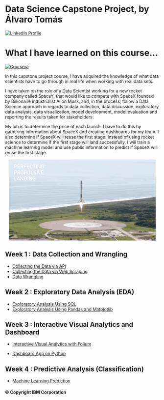 # Data Science Capstone Project, by Álvaro Tomás 

<a href="https://www.linkedin.com/in/álvaro-tomás-martínez-57a9761b9/?originalSubdomain=es"> ![LinkedIn Profile](https://img.shields.io/badge/LinkedIn-0077B5?style=for-the-badge&logo=linkedin&logoColor=white) </a> 

# What I have learned on this course...

<a href="https://www.coursera.org/learn/applied-data-science-capstone?specialization=ibm-data-science" rel="noopener"> ![Coursera](https://img.shields.io/badge/Coursera-%230056D2.svg?style=for-the-badge&logo=Coursera&logoColor=white) </a>

In this capstone project course, I have adquired the knowledge of what data scientists have to go through in real life when working with real data sets. 
 
I have taken on the role of a Data Scientist working for a new rocket company called SpaceY, that would like to compete with SpaceX founded by Billionaire industrialist Allon Musk, and, in the process, follow a Data Science approach in regards to data collection, data discussion, exploratory data analysis, data visualization, model development, model evaluation and reporting the results taken for stakeholders.

My job is to determine the price of each launch. I have to do this by gathering information about SpaceX and creating dashboards for my team. I also determine if SpaceX will reuse the first stage. Instead of using rocket science to determine if the first stage will land successfully, I will train a machine learning model and use public information to predict if SpaceX will reuse the first stage.

<p align="center">
<img src="https://github.com/ac2dc/SpaceX_DataScience_Project/blob/master/images/success.gif" alt="animated" />
</p>

##   Week 1 : Data Collection and Wrangling<a name = "week1"></a>

- [Collecting the Data via API](https://github.com/alvarotomasUPM/ibm-data-science-professional-certificate-spacex-falcon9-capstone/blob/main/jupyter-labs-spacex-data-collection-api.ipynb)
- [Collecting the Data via Web Scraping](https://github.com/alvarotomasUPM/ibm-data-science-professional-certificate-spacex-falcon9-capstone/blob/main/jupyter-labs-webscraping.ipynb)
- [Data Wrangling](https://github.com/alvarotomasUPM/ibm-data-science-professional-certificate-spacex-falcon9-capstone/blob/main/labs-jupyter-spacex-Data%20wrangling.ipynb)

##  Week 2 : Exploratory Data Analysis (EDA)<a name = "week2">

- [Exploratory Analysis Using SQL](https://github.com/alvarotomasUPM/ibm-data-science-professional-certificate-spacex-falcon9-capstone/blob/main/jupyter-labs-eda-sql-coursera.ipynb)
- [Exploratory Analysis Using Pandas and Matplotlib](https://github.com/alvarotomasUPM/ibm-data-science-professional-certificate-spacex-falcon9-capstone/blob/main/jupyter-labs-eda-dataviz.ipynb)  
  
##  Week 3 : Interactive Visual Analytics and Dashboard<a name = "week3"></a>
 
 - [Interactive Visual Analytics with Folium](https://github.com/alvarotomasUPM/ibm-data-science-professional-certificate-spacex-falcon9-capstone/blob/main/lab_jupyter_launch_site_location.ipynb)
 
 - [Dashboard App on Python](https://github.com/alvarotomasUPM/spacex-falcon9-capstone/blob/main/spacex_dash_app.py)
  
##  Week 4 : Predictive Analysis (Classification)<a name = "week4"></a>
 
- [Machine Learning Prediction](https://github.com/alvarotomasUPM/ibm-data-science-professional-certificate-spacex-falcon9-capstone/blob/main/SpaceX_Machine%20Learning%20Prediction_Part_5.ipynb)
 
 
 #### © Copyright IBM Corporation


 
 
  
  
  
